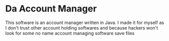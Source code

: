# Da Account Manager
This software is an account manager written in Java.
I made it for myself as I don't trust other account holding softwares and
because hackers won't look for some no name account managing software save files
